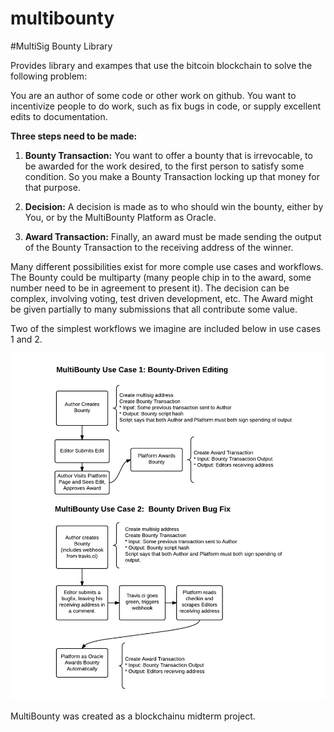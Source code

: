 # multibounty
#MultiSig Bounty Library

Provides library and exampes that use the bitcoin blockchain to solve the following problem:

You are an author of some code or other work on github.  You want to incentivize people to do work, such as fix bugs in code, or supply excellent edits to documentation.

**Three steps need to be made:**

1) **Bounty Transaction:** You want to offer a bounty that is irrevocable, to be awarded for the work desired, to the first person to satisfy some condition.  So you make a Bounty Transaction locking up that money for that purpose.  

2) **Decision:** A decision is made as to who should win the bounty, either by You, or by the MultiBounty Platform as Oracle.  

3) **Award Transaction:** Finally, an award must be made sending the output of the Bounty Transaction to the receiving address of the winner.

Many different possibilities exist for more comple use cases and workflows.  The Bounty could be multiparty (many people chip in to the award, some number need to be in agreement to present it).  The decision can be complex, involving voting, test driven development, etc.  The Award might be given partially to many submissions that all contribute some value.

Two of the simplest workflows we imagine are included below in use cases 1 and 2.

![Simple Use Cases](./images/MultiBounty_Simple_UseCases.png)

MultiBounty was created as a blockchainu midterm project.


